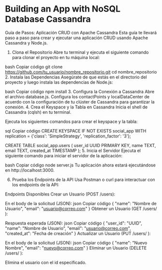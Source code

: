 # Building an App with NoSQL Database Cassandra

Guía de Pasos: Aplicación CRUD con Apache Cassandra
Esta guía te llevará paso a paso para crear y ejecutar una aplicación CRUD usando Apache Cassandra y Node.js.

1. Clona el Repositorio
Abre tu terminal y ejecuta el siguiente comando para clonar el proyecto en tu máquina local:

bash
Copiar código
git clone https://github.com/tu_usuario/nombre_repositorio.git
cd nombre_repositorio
2. Instala las Dependencias
Asegúrate de que estás en el directorio del proyecto y luego instala las dependencias de Node.js:

bash
Copiar código
npm install
3. Configura la Conexión a Cassandra
Abre el archivo database.js.
Configura los contactPoints y localDataCenter de acuerdo con la configuración de tu clúster de Cassandra para garantizar la conexión.
4. Crea el Keyspace y la Tabla en Cassandra
Inicia el shell de Cassandra (cqlsh) en tu terminal.

Ejecuta los siguientes comandos para crear el keyspace y la tabla:

sql
Copiar código
CREATE KEYSPACE IF NOT EXISTS social_app
WITH replication = {'class': 'SimpleStrategy', 'replication_factor': '3'};

CREATE TABLE social_app.users (
  user_id UUID PRIMARY KEY,
  name TEXT,
  email TEXT,
  created_at TIMESTAMP
);
5. Inicia el Servidor
Ejecuta el siguiente comando para iniciar el servidor de la aplicación:

bash
Copiar código
node server.js
Tu aplicación ahora estará ejecutándose en http://localhost:3000.

6. Prueba los Endpoints de la API
Usa Postman o curl para interactuar con los endpoints de la API:

Endpoints Disponibles
Crear un Usuario (POST /users):

En el body de la solicitud (JSON):
json
Copiar código
{
  "name": "Nombre de Usuario",
  "email": "usuario@correo.com"
}
Obtener un Usuario (GET /users/
):

Respuesta esperada (JSON):
json
Copiar código
{
  "user_id": "UUID",
  "name": "Nombre de Usuario",
  "email": "usuario@correo.com",
  "created_at": "Fecha de creación"
}
Actualizar un Usuario (PUT /users/
):

En el body de la solicitud (JSON):
json
Copiar código
{
  "name": "Nuevo Nombre",
  "email": "nuevo@correo.com"
}
Eliminar un Usuario (DELETE /users/
):

Elimina el usuario con el id especificado.
